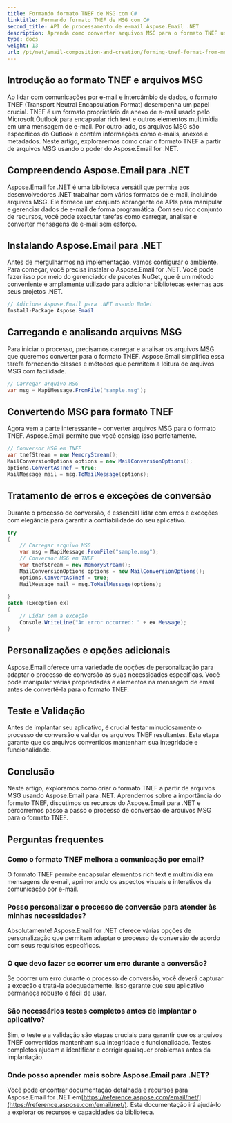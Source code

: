 ```yaml
---
title: Formando formato TNEF de MSG com C#
linktitle: Formando formato TNEF de MSG com C#
second_title: API de processamento de e-mail Aspose.Email .NET
description: Aprenda como converter arquivos MSG para o formato TNEF usando Aspose.Email for .NET. Crie conteúdo de e-mail rico de forma integrada.
type: docs
weight: 13
url: /pt/net/email-composition-and-creation/forming-tnef-format-from-msg-with-csharp/
---
```


##  Introdução ao formato TNEF e arquivos MSG

Ao lidar com comunicações por e-mail e intercâmbio de dados, o formato TNEF (Transport Neutral Encapsulation Format) desempenha um papel crucial. TNEF é um formato proprietário de anexo de e-mail usado pelo Microsoft Outlook para encapsular rich text e outros elementos multimídia em uma mensagem de e-mail. Por outro lado, os arquivos MSG são específicos do Outlook e contêm informações como e-mails, anexos e metadados. Neste artigo, exploraremos como criar o formato TNEF a partir de arquivos MSG usando o poder do Aspose.Email for .NET.

##  Compreendendo Aspose.Email para .NET

Aspose.Email for .NET é uma biblioteca versátil que permite aos desenvolvedores .NET trabalhar com vários formatos de e-mail, incluindo arquivos MSG. Ele fornece um conjunto abrangente de APIs para manipular e gerenciar dados de e-mail de forma programática. Com seu rico conjunto de recursos, você pode executar tarefas como carregar, analisar e converter mensagens de e-mail sem esforço.

##  Instalando Aspose.Email para .NET

Antes de mergulharmos na implementação, vamos configurar o ambiente. Para começar, você precisa instalar o Aspose.Email for .NET. Você pode fazer isso por meio do gerenciador de pacotes NuGet, que é um método conveniente e amplamente utilizado para adicionar bibliotecas externas aos seus projetos .NET.

```csharp
// Adicione Aspose.Email para .NET usando NuGet
Install-Package Aspose.Email
```

##  Carregando e analisando arquivos MSG

Para iniciar o processo, precisamos carregar e analisar os arquivos MSG que queremos converter para o formato TNEF. Aspose.Email simplifica essa tarefa fornecendo classes e métodos que permitem a leitura de arquivos MSG com facilidade.

```csharp
// Carregar arquivo MSG
var msg = MapiMessage.FromFile("sample.msg");
```

##  Convertendo MSG para formato TNEF

Agora vem a parte interessante – converter arquivos MSG para o formato TNEF. Aspose.Email permite que você consiga isso perfeitamente.

```csharp
// Conversor MSG em TNEF
var tnefStream = new MemoryStream();
MailConversionOptions options = new MailConversionOptions();
options.ConvertAsTnef = true;
MailMessage mail = msg.ToMailMessage(options);
```

##  Tratamento de erros e exceções de conversão

Durante o processo de conversão, é essencial lidar com erros e exceções com elegância para garantir a confiabilidade do seu aplicativo.

```csharp
try
{
	// Carregar arquivo MSG
	var msg = MapiMessage.FromFile("sample.msg");
	// Conversor MSG em TNEF
	var tnefStream = new MemoryStream();
	MailConversionOptions options = new MailConversionOptions();
	options.ConvertAsTnef = true;
	MailMessage mail = msg.ToMailMessage(options);

}
catch (Exception ex)
{
    // Lidar com a exceção
    Console.WriteLine("An error occurred: " + ex.Message);
}
```

##  Personalizações e opções adicionais

Aspose.Email oferece uma variedade de opções de personalização para adaptar o processo de conversão às suas necessidades específicas. Você pode manipular várias propriedades e elementos na mensagem de email antes de convertê-la para o formato TNEF.

##  Teste e Validação

Antes de implantar seu aplicativo, é crucial testar minuciosamente o processo de conversão e validar os arquivos TNEF resultantes. Esta etapa garante que os arquivos convertidos mantenham sua integridade e funcionalidade.

##  Conclusão

Neste artigo, exploramos como criar o formato TNEF a partir de arquivos MSG usando Aspose.Email para .NET. Aprendemos sobre a importância do formato TNEF, discutimos os recursos do Aspose.Email para .NET e percorremos passo a passo o processo de conversão de arquivos MSG para o formato TNEF.

## Perguntas frequentes

### Como o formato TNEF melhora a comunicação por email?

O formato TNEF permite encapsular elementos rich text e multimídia em mensagens de e-mail, aprimorando os aspectos visuais e interativos da comunicação por e-mail.

### Posso personalizar o processo de conversão para atender às minhas necessidades?

Absolutamente! Aspose.Email for .NET oferece várias opções de personalização que permitem adaptar o processo de conversão de acordo com seus requisitos específicos.

### O que devo fazer se ocorrer um erro durante a conversão?

Se ocorrer um erro durante o processo de conversão, você deverá capturar a exceção e tratá-la adequadamente. Isso garante que seu aplicativo permaneça robusto e fácil de usar.

### São necessários testes completos antes de implantar o aplicativo?

Sim, o teste e a validação são etapas cruciais para garantir que os arquivos TNEF convertidos mantenham sua integridade e funcionalidade. Testes completos ajudam a identificar e corrigir quaisquer problemas antes da implantação.

### Onde posso aprender mais sobre Aspose.Email para .NET?

 Você pode encontrar documentação detalhada e recursos para Aspose.Email for .NET em[https://reference.aspose.com/email/net/](https://reference.aspose.com/email/net/). Esta documentação irá ajudá-lo a explorar os recursos e capacidades da biblioteca.